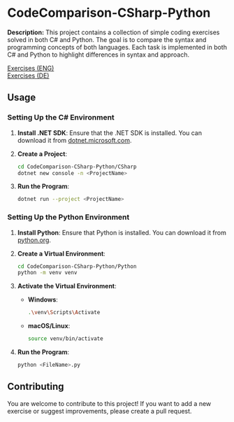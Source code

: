 # CodeComparison-CSharp-Python

**Description:**
This project contains a collection of simple coding exercises solved in both C# and Python. The goal is to compare the syntax and programming concepts of both languages. Each task is implemented in both C# and Python to highlight differences in syntax and approach.

[Exercises (ENG)](./Exercises_EN.md)  
[Exercises (DE)](./Exercises_DE.md)

## Usage

### Setting Up the C# Environment

1. **Install .NET SDK**: Ensure that the .NET SDK is installed. You can download it from [dotnet.microsoft.com](https://dotnet.microsoft.com/download).

2. **Create a Project**:
   ```sh
   cd CodeComparison-CSharp-Python/CSharp
   dotnet new console -n <ProjectName>
   ```

3. **Run the Program**:
   ```sh
   dotnet run --project <ProjectName>
   ```

### Setting Up the Python Environment

1. **Install Python**: Ensure that Python is installed. You can download it from [python.org](https://www.python.org/).

2. **Create a Virtual Environment**:
   ```sh
   cd CodeComparison-CSharp-Python/Python
   python -m venv venv
   ```

3. **Activate the Virtual Environment**:
   - **Windows**:
     ```sh
     .\venv\Scripts\Activate
     ```
   - **macOS/Linux**:
     ```sh
     source venv/bin/activate
     ```

4. **Run the Program**:
   ```sh
   python <FileName>.py
   ```

## Contributing

You are welcome to contribute to this project! If you want to add a new exercise or suggest improvements, please create a pull request.
